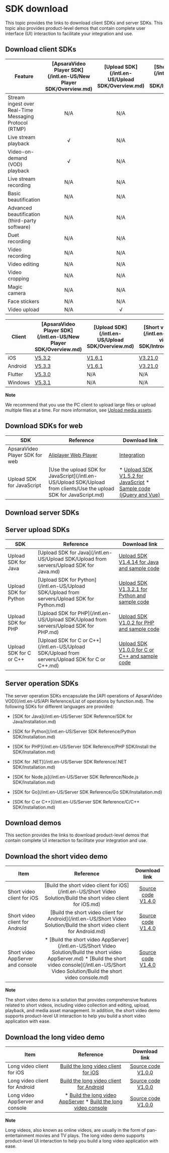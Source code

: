 SDK download 
=================================

This topic provides the links to download client SDKs and server SDKs. This topic also provides product-level demos that contain complete user interface (UI) interaction to facilitate your integration and use. 

Download client SDKs 
-----------------------------------------



|                        Feature                         | [ApsaraVideo Player SDK](/intl.en-US/New Player SDK/Overview.md) | [Upload SDK](/intl.en-US/Upload SDK/Overview.md) | [Short video SDK](/intl.en-US/Short video SDK/Introduction.md) |
|--------------------------------------------------------|:---------------------------------------------------------------------------------:|:----------------------------------------------------------------:|:------------------------------------------------------------------------------:|
| Stream ingest over Real-Time Messaging Protocol (RTMP) |                                        N/A                                        |                               N/A                                |                                      N/A                                       |
| Live stream playback                                   |                                         √                                         |                               N/A                                |                                      N/A                                       |
| Video-on-demand (VOD) playback                         |                                         √                                         |                               N/A                                |                                      N/A                                       |
| Live stream recording                                  |                                        N/A                                        |                               N/A                                |                                      N/A                                       |
| Basic beautification                                   |                                        N/A                                        |                               N/A                                |                                       √                                        |
| Advanced beautification (third-party software)         |                                        N/A                                        |                               N/A                                |                                      N/A                                       |
| Duet recording                                         |                                        N/A                                        |                               N/A                                |                                       √                                        |
| Video recording                                        |                                        N/A                                        |                               N/A                                |                                       √                                        |
| Video editing                                          |                                        N/A                                        |                               N/A                                |                                       √                                        |
| Video cropping                                         |                                        N/A                                        |                               N/A                                |                                       √                                        |
| Magic camera                                           |                                        N/A                                        |                               N/A                                |                                       √                                        |
| Face stickers                                          |                                        N/A                                        |                               N/A                                |                                       √                                        |
| Video upload                                           |                                        N/A                                        |                                √                                 |                                       √                                        |




| Client  |                                    [ApsaraVideo Player SDK](/intl.en-US/New Player SDK/Overview.md)                                     |                                                                                             [Upload SDK](/intl.en-US/Upload SDK/Overview.md)                                                                                             |                                                                                                                                     [Short video SDK](/intl.en-US/Short video SDK/Introduction.md)                                                                                                                                      |
|---------|---------------------------------------------------------------------------------------------------------------------------------------------------------|----------------------------------------------------------------------------------------------------------------------------------------------------------------------------------------------------------------------------------------------------------|---------------------------------------------------------------------------------------------------------------------------------------------------------------------------------------------------------------------------------------------------------------------------------------------------------------------------------------------------------|
| iOS     | [V5.3.2](https://alivc-demo-cms.alicdn.com/versionProduct/sourceCode/playVideo/5.3.2/ApsaraVideo_videoPlay_v5.3.2_iOS_20210308.zip)     | [V1.6.1](https://alivc-demo-cms.alicdn.com/versionProduct/sourceCode/upload/1.6.1/ApsaraVideo_AlivcVideoUpload_v1.6.1_iOS_20200623.zip?spm=a2c4g.11186623.2.23.3a9b6de0Z4pAs0&file=ApsaraVideo_AlivcVideoUpload_v1.6.1_iOS_20200623.zip) | [](https://alivc-demo-cms.alicdn.com/versionProduct/sourceCode/shortVideo/3.21.0/iOS/ApsaraVideo_shortVideoBase_v3.21.0_iOS_20210428.zip) [V3.21.0](https://alivc-demo-cms.alicdn.com/versionProduct/sourceCode/shortVideo/3.21.0/iOS/ApsaraVideo_shortVideoPro_v3.21.0_iOS_20210428.zip)               |
| Android | [V5.3.3](https://alivc-demo-cms.alicdn.com/versionProduct/sourceCode/playVideo/5.3.3/ApsaraVideo_videoPlay_v5.3.3_Android_20210317.zip) | [V1.6.1](https://alivc-demo-cms.alicdn.com/versionProduct/sourceCode/upload/1.6.1/ApsaraVideo_Upload_v1.6.1_Android_20200623.zip)                                                                                                                        | [](https://alivc-demo-cms.alicdn.com/versionProduct/sourceCode/shortVideo/3.21.0/android/ApsaraVideo_shortVideoBase_3.21.0_Android_20210428.zip) [V3.21.0](https://alivc-demo-cms.alicdn.com/versionProduct/sourceCode/shortVideo/3.21.0/android/ApsaraVideo_shortVideoPro_3.21.0_Android_20210428.zip) |
| Flutter | [V5.3.0](https://alivc-demo-cms.alicdn.com/versionProduct/sourceCode/playVideo/5.3.0/flutter_aliplayer_5.3.0.zip)                       | N/A                                                                                                                                                                                                                                                      | N/A                                                                                                                                                                                                                                                                                                                                                     |
| Windows | [V5.3.1](https://alivc-demo-cms.alicdn.com/versionProduct/sourceCode/playVideo/5.3.1/ApsaraVideo_videoPlay_v5.3.1_Windows_20210308.zip) | N/A                                                                                                                                                                                                                                                      | N/A                                                                                                                                                                                                                                                                                                                                                     |


**Note**

We recommend that you use the PC client to upload large files or upload multiple files at a time. For more information, see [Upload media assets](https://help.aliyun.com/document_detail/86058.html).

Download SDKs for web 
------------------------------------------



|              SDK               |                                                               Reference                                                               |                                                                                                                                                                                              Download link                                                                                                                                                                                              |
|--------------------------------|---------------------------------------------------------------------------------------------------------------------------------------|---------------------------------------------------------------------------------------------------------------------------------------------------------------------------------------------------------------------------------------------------------------------------------------------------------------------------------------------------------------------------------------------------------|
| ApsaraVideo Player SDK for web | [Aliplayer Web Player](https://player.alicdn.com/aliplayer/index.html)                                               | [Integration](https://help.aliyun.com/document_detail/125570.html#topic5790)                                                                                                                                                                                                                                                                                                           |
| Upload SDK for JavaScript      | [Use the upload SDK for JavaScript](/intl.en-US/Upload SDK/Upload from clients/Use the upload SDK for JavaScript.md) | * [Upload SDK V1.5.2 for JavaScript](https://alivc-demo-cms.alicdn.com/versionProduct/sourceCode/upload/JS/aliyun-upload-sdk-1.5.2.zip)   * [Sample code (jQuery and Vue)](https://alivc-demo-cms.alicdn.com/versionProduct/sourceCode/upload/JS/aliyun-upload-sdk-1.5.2demo.zip)    |



Download server SDKs 
-----------------------------------------

Server upload SDKs 
---------------------------------------



|           SDK           |                                                     Reference                                                     |                                                                                   Download link                                                                                    |
|-------------------------|-------------------------------------------------------------------------------------------------------------------|------------------------------------------------------------------------------------------------------------------------------------------------------------------------------------|
| Upload SDK for Java     | [Upload SDK for Java](/intl.en-US/Upload SDK/Upload from servers/Upload SDK for Java.md)         | [Upload SDK V1.4.14 for Java and sample code](https://alivc-demo-cms.alicdn.com/versionProduct/sourceCode/upload/java/VODUploadDemo-java-1.4.14.zip)               |
| Upload SDK for Python   | [Upload SDK for Python](/intl.en-US/Upload SDK/Upload from servers/Upload SDK for Python.md)     | [Upload SDK V1.3.2.1 for Python and sample code](https://alivc-demo-cms.alicdn.com/versionProduct/sourceCode/upload/Python/1.3.2/VodUploadSDK-Python_1.3.2.1.zip)  |
| Upload SDK for PHP      | [Upload SDK for PHP](/intl.en-US/Upload SDK/Upload from servers/Upload SDK for PHP.md)           | [Upload SDK V1.0.2 for PHP and sample code](https://docs-aliyun.cn-hangzhou.oss.aliyun-inc.com/assets/attach/62952/cn_zh/1555416464043/VodUploadSDK-PHP_1.0.2.zip) |
| Upload SDK for C or C++ | [Upload SDK for C or C++](/intl.en-US/Upload SDK/Upload from servers/Upload SDK for C or C++.md) | [Upload SDK V1.0.0 for C or C++ and sample code](https://docs-aliyun.cn-hangzhou.oss.aliyun-inc.com/assets/attach/51992/cn_zh/1547544294378/VodSDK-C_1.0.0.gz)     |



Server operation SDKs 
------------------------------------------

The server operation SDKs encapsulate the [API operations of ApsaraVideo VOD](/intl.en-US/API Reference/List of operations by function.md). The following SDKs for different languages are provided:

* [SDK for Java](/intl.en-US/Server SDK Reference/SDK for Java/Installation.md)

  

* [SDK for Python](/intl.en-US/Server SDK Reference/Python SDK/Installation.md)

  

* [SDK for PHP](/intl.en-US/Server SDK Reference/PHP SDK/Install the SDK/Installation.md)

  

* [SDK for .NET](/intl.en-US/Server SDK Reference/.NET SDK/Installation.md)

  

* [SDK for Node.js](/intl.en-US/Server SDK Reference/Node.js SDK/Installation.md)

  

* [SDK for Go](/intl.en-US/Server SDK Reference/Go SDK/Installation.md)

  

* [SDK for C or C++](/intl.en-US/Server SDK Reference/C/C++ SDK/Installation.md)

  




Download demos 
-----------------------------------

This section provides the links to download product-level demos that contain complete UI interaction to facilitate your integration and use. 

Download the short video demo 
--------------------------------------------------



|               Item                |                                                                                                                                                                Reference                                                                                                                                                                |                                                                                   Download link                                                                                    |
|-----------------------------------|:---------------------------------------------------------------------------------------------------------------------------------------------------------------------------------------------------------------------------------------------------------------------------------------------------------------------------------------:|:----------------------------------------------------------------------------------------------------------------------------------------------------------------------------------:|
| Short video client for iOS        |                                                                                                    [Build the short video client for iOS](/intl.en-US/Short Video Solution/Build the short video client for iOS.md)                                                                                                    |          [Source code V1.4.0](https://alivc-demo-cms.alicdn.com/versionProduct/sourceCode/smartVideo/1.4.0/ApsaraVideo_QuVideo_v1.4.0_iOS_20200110.zip)           |
| Short video client for Android    |                                                                                                [Build the short video client for Android](/intl.en-US/Short Video Solution/Build the short video client for Android.md)                                                                                                |        [Source code V1.4.0](https://alivc-demo-cms.alicdn.com/versionProduct/sourceCode/smartVideo/1.4.0/ApsaraVideo_QuVideo_v1.4.0_Android_20200113.zip)         |
| Short video AppServer and console | * [Build the short video AppServer](/intl.en-US/Short Video Solution/Build the short video AppServer.md)   * [Build the short video console](/intl.en-US/Short Video Solution/Build the short video console.md)    | [Source code V1.4.0](https://alivc-demo-cms.alicdn.com/versionProduct/sourceCode/smartVideo/1.4.0/ApsaraVideo_QuVideo_v1.4.0_Server_20191226.zip) |


**Note**

The short video demo is a solution that provides comprehensive features related to short videos, including video collection and editing, upload, playback, and media asset management. In addition, the short video demo supports product-level UI interaction to help you build a short video application with ease.

Download the long video demo 
-------------------------------------------------



|               Item               |                                                                                             Reference                                                                                             |                                                                            Download link                                                                             |
|----------------------------------|:-------------------------------------------------------------------------------------------------------------------------------------------------------------------------------------------------:|:--------------------------------------------------------------------------------------------------------------------------------------------------------------------:|
| Long video client for iOS        |                                                                     [Build the long video client for iOS]()                                                                      |   [Source code V1.0.0](https://alivc-demo-cms.alicdn.com/versionProduct/sourceCode/longVideo/1.0.0/ApsaraVideo_LongVideo_v1.0.0_iOS_20190903.zip)   |
| Long video client for Android    |                                                                   [Build the long video client for Android]()                                                                    | [Source code V1.0.0](https://alivc-demo-cms.alicdn.com/versionProduct/sourceCode/longVideo/1.0.0/ApsaraVideo_longVideo_v1.0.0_Android_20190903.zip) |
| Long video AppServer and console | * [Build the long video AppServer]()   * [Build the long video console]()    | [Source code V1.0.0](https://alivc-demo-cms.alicdn.com/versionProduct/sourceCode/longVideo/1.0.0/ApsaraVideo_LongVideo_v1.0.0_Server_20190903.zip)  |


**Note**

Long videos, also known as online videos, are usually in the form of pan-entertainment movies and TV plays. The long video demo supports product-level UI interaction to help you build a long video application with ease.

